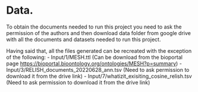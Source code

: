 # Data.

To obtain the documents needed to run this project you need to ask the permission of the authors and then download data folder from google drive with all the documents and datasets needed to run this project.

Having said that, all the files generated can be recreated with the exception of the following:
    - Input/1/MESH.ttl (Can be download from the bioportal page https://bioportal.bioontology.org/ontologies/MESH?p=summary)
    - Input/3/RELISH_documents_20220628_ann.tsv (Need to ask permission to download it from the drive link)
    - Input/7/whatizit_exisiting_cosine_relish.tsv (Need to ask permission to download it from the drive link)
